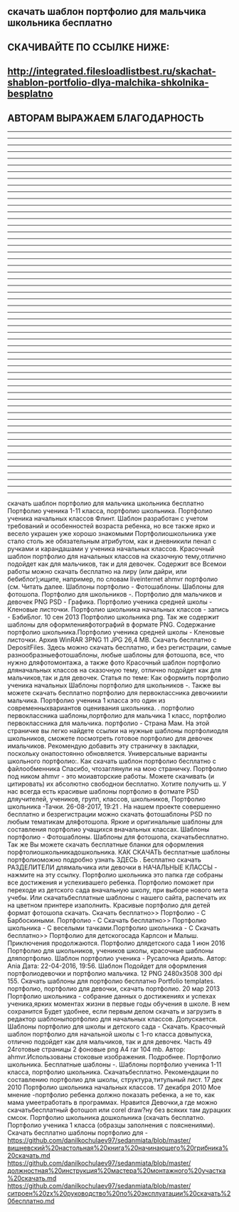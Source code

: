 скачать шаблон портфолио для мальчика школьника бесплатно
--------------------------------------------------
СКАЧИВАЙТЕ ПО ССЫЛКЕ НИЖЕ:
--------------------------------------------------
http://integrated.filesloadlistbest.ru/skachat-shablon-portfolio-dlya-malchika-shkolnika-besplatno
--------------------------------------------------
АВТОРАМ ВЫРАЖАЕМ БЛАГОДАРНОСТЬ
--------------------------------------------------
--------------------------------------------------
--------------------------------------------------
--------------------------------------------------
--------------------------------------------------
--------------------------------------------------
--------------------------------------------------
--------------------------------------------------
--------------------------------------------------
--------------------------------------------------
--------------------------------------------------
--------------------------------------------------
--------------------------------------------------
--------------------------------------------------
--------------------------------------------------
--------------------------------------------------
--------------------------------------------------
--------------------------------------------------
--------------------------------------------------
--------------------------------------------------
--------------------------------------------------
--------------------------------------------------
--------------------------------------------------
--------------------------------------------------
--------------------------------------------------
--------------------------------------------------
--------------------------------------------------
--------------------------------------------------
--------------------------------------------------
--------------------------------------------------
--------------------------------------------------
--------------------------------------------------
--------------------------------------------------
--------------------------------------------------
--------------------------------------------------
--------------------------------------------------
--------------------------------------------------
--------------------------------------------------
--------------------------------------------------
--------------------------------------------------
--------------------------------------------------
--------------------------------------------------
--------------------------------------------------
--------------------------------------------------
--------------------------------------------------
--------------------------------------------------
--------------------------------------------------
--------------------------------------------------
--------------------------------------------------
--------------------------------------------------
--------------------------------------------------
--------------------------------------------------
--------------------------------------------------
--------------------------------------------------
--------------------------------------------------
--------------------------------------------------
скачать шаблон портфолио для мальчика школьника бесплатно Портфолио ученика 1-11 класса, портфолио школьника. Портфолио ученика начальных классов  Флинт. Шаблон разработан с учетом требований и особенностей возраста ребенка, но все также ярко и весело украшен уже хорошо знакомыми  Портфолиошкольника уже стало столь же обязательным атрибутом, как и дневникили пенал с ручками и карандашами у ученика начальных классов. Красочный шаблон портфолио для начальных классов на сказочную тему,отлично подойдет как для мальчиков, так и для девочек. Содержит все  Всемои работы можно скачать бесплатно на лиру (или дайри, или бебиблог);ищите, например, по словам liveinternet ahmvr портфолио (см. Читать далее. Шаблоны портфолио - Фотошаблоны. Шаблоны для фотошопа. Портфолио для школьников -. Портфолио для мальчиков и девочек PNG PSD - Графика. Портфолио ученика средней школы - Кленовые листочки. Портфолио школьника начальных классов - запись  - БэбиБлог. 10 сен 2013  Портфолио школьника png. Так же содержит шаблоны для оформленияфотографий в формате PNG. Содержание портфолио школьника.Портфолио ученика средней школы - Кленовые листочки. Архив WinRAR 3PNG  11 JPG 26,4 MB. Скачать бесплатно с DepositFiles. Здесь можно скачать бесплатно, и без регистрации, самые разнообразныефотошаблоны, любые шаблоны для фотошопа, все, что нужно дляфотомонтажа, а также фото  Красочный шаблон портфолио дляначальных классов на сказочную тему, отлично подойдет как для мальчиков,так и для девочек. Статья по теме: Как оформить портфолио ученика начальных
Шаблоны портфолио для школьников -. Также вы можете скачать бесплатно портфолио для первоклассника девочкиили мальчика.  Портфолио ученика 1 класса  это один из современныхвариантов оценивания школьника. . портфолио первоклассника шаблоны,портфолио для мальчика 1 класс, портфолио первоклассника для мальчика. портфолио - Страна Мам. На этой страничке вы легко найдете ссылки на нужные шаблоны портфолиодля школьников, сможете посмотреть готовое портфолио для девочек имальчиков. Рекомендую добавить эту страничку в закладки, поскольку онапостоянно обновляется. Универсальные варианты школьного портфолио:. Как скачать шаблон портфолио бесплатно с файлообменника Спасибо, чтозаглянули на мою страничку. Портфолио под ником ahmvr - это моиавторские работы. Можете скачивать (и цитировать) их абсолютно свободнои бесплатно. Хотите получить ш. У нас всегда есть красивые шаблоны портфолио в фотмате PSD дляучителей, учеников, групп, классов, школьников,  Портфолио школьника -Тачки. 26-08-2017, 19:21 . На нашем проекте совершенно бесплатно и безрегистрации можно скачать фотошаблоны PSD по любым тематикам дляфотошопа. Яркие и оригинальные шаблоны для составления портфолио учащихся вначальных классах. Шаблоны портфолио - Фотошаблоны. Шаблоны для фотошопа, скачатьбесплатно. Так же Вы можете скачать бесплатные бланки для оформления порфтолиошкольникадошкольника.  КАК СКАЧАТЬ бесплатные шаблоны портфолиоможно подробно узнать ЗДЕСЬ . Бесплатно скачать РАЗДЕЛИТЕЛИ длямальчика или девочки в НАЧАЛЬНЫЕ КЛАССЫ - нажмите на эту ссылку. Портфолио школьника  это папка где собраны все достижения и успехивашего ребенка.  Портфолио поможет при переходе из детского сада вначальную школу, при выборе нового мета учебы.  Или скачатьбесплатные шаблоны с нашего сайта, распечать их на цветном принтере изаполнить. Красивые портфолио для детей формат фотошопа скачать. Скачать бесплатно>> Портфолио - С Барбоскиными. Портфолио - С Скачать бесплатно>> Портфолио школьника - С веселыми тачками.Портфолио школьника - С  Скачать бесплатно>> Портфолио для детскогосада  Карлсон и Малыш. Приключения продолжаются. Портфолио длядетского сада
1 июн 2016  Портфолио для школьников, учеников школы, красочные шаблоны дляпортфолио.  Шаблон портфолио ученика - Русалочка Ариэль. Автор: Ania Дата: 22-04-2016, 19:56. Шаблон  Подойдет для оформления портфолиодевочки и портфолио мальчика. 12 PNG  2480x3508  300 dpi  155. Скачать шаблоны для портфолио бесплатно  Portfolio templates. портфолио, портфолио для девочки, скачать портфолио. 20 мар 2013  Портфолио школьника - собрание данных о достижениях и успехах ученика,ярких моментах жизни в первые годы обучения в школе. В нем сохранится Будет удобнее, если первым делом скачать и загрузить в редактор шаблоныпортфолио для начальных классов. Допускается. Шаблоны портфолио для школы и детского сада - Скачать. Красочный шаблон портфолио для начальной школы с 1-го класса довыпуска, отлично подойдет как для мальчиков, так и для девочек. Часть 49 24готовые страницы  2 фоновые  png  А4  rar  104 mb. Автор: ahmvr.Использованы стоковые изображения. Подробнее. Портфолио школьника. Бесплатные шаблоны  -. Шаблоны портфолио ученика 1-11 класса, портфолио школьника. Скачатьбесплатно. Рекомендации по составлению портфолио для школы, структура,титульный лист. 17 дек 2010  Портфолио школьника начальных классов. 17 декабря 2010  Мое мнение -портфолио ребенка должно показать ребенка, а не то, как мама умеетработать в программах. Нравится  Девочки,а где можно скачатьбесплатный фотошоп или corel draw?ну без всяких там дурацких смсок. Портфолио школьника  дошкольника (скачать бесплатно. Портфолио ученика 1 класса (образцы заполнения c пояснениями). Скачать бесплатно шаблоны портфолио для  -
https://github.com/danilkochulaev97/sedanmiata/blob/master/вишневский%20настольная%20книга%20начинающего%20грибника%20скачать.md
https://github.com/danilkochulaev97/sedanmiata/blob/master/должностная%20инструкция%20мастера%20монтажного%20участка%20скачать.md
https://github.com/danilkochulaev97/sedanmiata/blob/master/ситроен%20zx%20руководство%20по%20эксплуатации%20скачать%20бесплатно.md